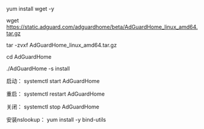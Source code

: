 yum install wget -y

wget https://static.adguard.com/adguardhome/beta/AdGuardHome_linux_amd64.tar.gz

tar -zvxf AdGuardHome_linux_amd64.tar.gz

cd AdGuardHome

./AdGuardHome -s install

启动：
systemctl start AdGuardHome

重启：
systemctl restart AdGuardHome

关闭：
systemctl stop AdGuardHome

安装nslookup：
yum install -y bind-utils

